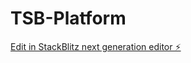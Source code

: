 # TSB-Platform

[Edit in StackBlitz next generation editor ⚡️](https://stackblitz.com/~/github.com/rakshitmeshram/TSB-Platform)